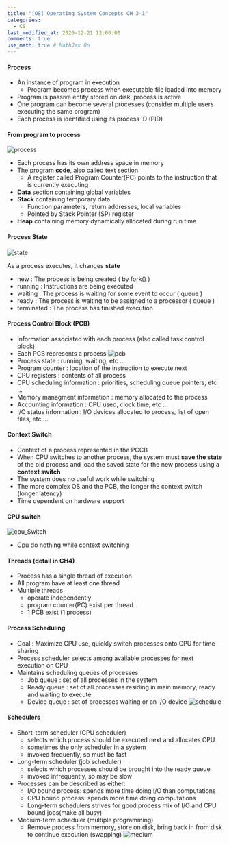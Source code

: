 ```yaml
---
title: "[OS] Operating System Concepts CH 3-1"
categories: 
  - CS
last_modified_at: 2020-12-21 12:00:00
comments: true
use_math: true # MathJax On
---
```


#### Process
- An instance of program in execution
  - Program becomes process when executable file loaded into memory
- Program is passive entity stored on disk, process is active 
- One program can become several processes (consider multiple users executing the same program)
- Each process is identified using its process ID (PID)

#### From program to process
![process](https://user-images.githubusercontent.com/62474292/102807138-78f65e00-4401-11eb-81e0-43526539ace7.JPG)

- Each process has its own address space in memory 
- The program **code**, also called text section
  - A register called Program Counter(PC) points to the instruction that is currently executing
- **Data** section containing global variables
- **Stack** containing temporary data
  - Function parameters, return addresses, local variables
  - Pointed by Stack Pointer (SP) register
- **Heap** containing memory dynamically allocated during run time

#### Process State
![state](https://user-images.githubusercontent.com/62474292/102808347-8ca2c400-4403-11eb-99c8-466250490218.JPG)

As a process executes, it changes **state**
- new : The process is being created ( by fork() )
- running : Instructions are being executed 
- waiting : The process is waiting for some event to occur ( queue )
- ready : The process is waiting to be assigned to a processor ( queue )
- terminated : The process has finished execution

#### Process Control Block (PCB)

- Information associated with each process (also called task control block)
- Each PCB represents a process
![pcb](https://user-images.githubusercontent.com/62474292/103106367-35595980-4678-11eb-9d9c-5b0e62cf53d9.JPG)
- Process state : running, waiting, etc ...
- Program counter : location of the instruction to execute next
- CPU registers : contents of all process
- CPU scheduling information : priorities, scheduling queue pointers, etc ...
- Memory managment information : memory allocated to the process
- Accounting information : CPU used, clock time, etc ...
- I/O status information : I/O devices allocated to process, list of open files, etc ...

#### Context Switch
- Context of a process represented in the PCCB
- When CPU switches to another process, the system must **save the state** of the old process and load the saved state for the new process using a **context switch**
- The system does no useful work while switching
- The more complex OS and the PCB, the longer the context switch (longer latency)
- Time dependent on hardware support

#### CPU switch
![cpu_Switch](https://user-images.githubusercontent.com/62474292/103106625-56bb4500-467a-11eb-80f4-a1b838724f96.JPG)
- Cpu do nothing while context switching

#### Threads (detail in CH4)
- Process has a single thread of execution
- All program have at least one thread
- Multiple threads
  - operate independently
  - program counter(PC) exist per thread
  - 1 PCB exist (1 process)

#### Process Scheduling
- Goal : Maximize CPU use, quickly switch processes onto CPU for time sharing
- Process scheduler selects among available processes for next execution on CPU
- Maintains scheduling queues of processes
  - Job queue : set of all processes in the system
  - Ready queue : set of all processes residing in main memory, ready and waiting to execute
  - Device queue : set of processes waiting or an I/O device
![schedule](https://user-images.githubusercontent.com/62474292/103106593-16f45d80-467a-11eb-897b-0d12f41098ef.JPG)

#### Schedulers
- Short-term scheduler (CPU scheduler)
  - selects which process should be executed next and allocates CPU
  - sometimes the only scheduler in a system
  - invoked frequently, so must be fast
- Long-term scheduler (job scheduler)
  - selects which processes should be brought into the ready queue
  - invoked infrequently, so may be slow
- Processes can be described as either:
  - I/O bound process: spends more time doing I/O than computations
  - CPU bound process: spends more time doing computations
  - Long-term schedulers strives for good process mix of I/O and CPU bound jobs(make all busy)
- Medium-term scheduler (multiple programming)
  - Remove process from memory, store on disk, bring back in from disk to continue execution (swapping)
  ![medium](https://user-images.githubusercontent.com/62474292/103106822-0ba23180-467c-11eb-818e-765a27690396.JPG)

